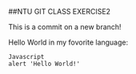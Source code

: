 ##NTU GIT CLASS EXERCISE2

This is a commit on a new branch!

Hello World in my fovorite language:

```
Javascript
alert 'Hello World!'
```



